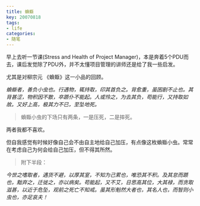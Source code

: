 ```yaml
---
title: 蝜蝂 
key: 20070818
tags: 
- life
categories:
- 随笔
---
```


早上去听一节课(Stress and Health of Project Manager)，本是奔着5个PDU而去，课后发觉除了PDU外，并不太懂项目管理的讲师还是给了我一些启发。

<!--more-->

尤其是对柳宗元 《蝜蝂》这一小品的回顾。

*蝜蝂者，善负小虫也。行遇物，辄持取，印其首负之。背愈重，虽困剧不止也。其背甚涩，物积因不散，卒踬仆不能起。人或怜之，为去其负，苟能行，又持取如故。又好上高，极其力不已，至坠地死。*

> 蝜蝂小虫的下场只有两条，一是压死，二是摔死。

两者我都不喜欢。

但自我感觉有时候好像自己会不由自主地给自己加压，有点像这枚蝜蝂小虫。常常在考虑自己为何会给自己加压，但不得其所然。

> 附下半段：

*今世之嗜取者，遇货不避，以厚其室，不知为己累也，唯恐其不积。及其怠而踬也，黜弃之，迁徙之，亦以病矣。苟能起，又不艾，日思高其位，大其禄，而贪取滋甚，以近于危坠，观前之死亡不知戒。虽其形魁然大者也，其名人也，而智则小虫也，亦足哀夫！*